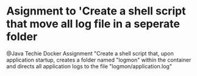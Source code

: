  # Asignment to 'Create a shell script that move all log file in a seperate folder
 
@Java Techie Docker Assignment
 "Create a shell script that, upon application startup, creates a folder named "logmon" within the container and directs all application logs to the file "logmon/application.log"
